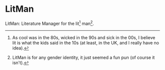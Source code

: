 # LitMan
LitMan: Literature Manager for the lit[^*] man[^**].

[^*]: As cool was in the 80s, wicked in the 90s and sick in the 00s, I believe lit is what the kids said in the 10s (at least, in the UK, and I really have no idea).
[^**]: LitMan is for any gender identity, it just seemed a fun pun (of course it isn't).
